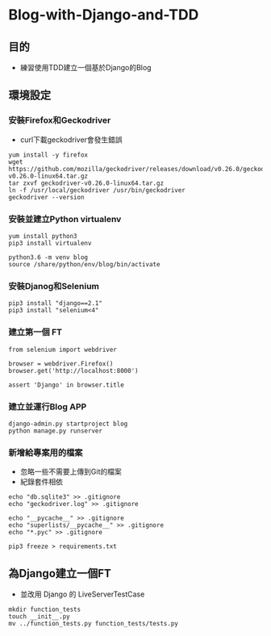 # Blog-with-Django-and-TDD
## 目的
- 練習使用TDD建立一個基於Django的Blog

## 環境設定
### 安裝Firefox和Geckodriver
- curl下載geckodriver會發生錯誤
```
yum install -y firefox
wget https://github.com/mozilla/geckodriver/releases/download/v0.26.0/geckodriver-v0.26.0-linux64.tar.gz
tar zxvf geckodriver-v0.26.0-linux64.tar.gz
ln -f /usr/local/geckodriver /usr/bin/geckodriver
geckodriver --version
```

### 安裝並建立Python virtualenv
```
yum install python3
pip3 install virtualenv

python3.6 -m venv blog
source /share/python/env/blog/bin/activate
```

### 安裝Djanog和Selenium
```
pip3 install "django==2.1"
pip3 install "selenium<4"
```

### 建立第一個 FT
```
from selenium import webdriver

browser = webdriver.Firefox()
browser.get('http://localhost:8000')

assert 'Django' in browser.title
```

### 建立並運行Blog APP
```
django-admin.py startproject blog
python manage.py runserver
```

### 新增給專案用的檔案
- 忽略一些不需要上傳到Git的檔案
- 紀錄套件相依
```
echo "db.sqlite3" >> .gitignore
echo "geckodriver.log" >> .gitignore

echo "__pycache__" >> .gitignore
echo "superlists/__pycache__" >> .gitignore
echo "*.pyc" >> .gitignore

pip3 freeze > requirements.txt
```

## 為Django建立一個FT
- 並改用 Django 的 LiveServerTestCase
```
mkdir function_tests
touch __init__.py
mv ../function_tests.py function_tests/tests.py
```
